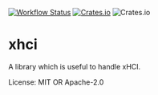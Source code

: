 [![Workflow Status](https://github.com/toku-sa-n/xhci/workflows/Rust/badge.svg)](https://github.com/toku-sa-n/xhci/actions?query=workflow%3A%22Rust%22)
[![Crates.io](https://img.shields.io/crates/v/xhci)](https://crates.io/crates/xhci)
![Crates.io](https://img.shields.io/crates/l/xhci)

# xhci

A library which is useful to handle xHCI.

License: MIT OR Apache-2.0
